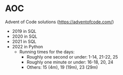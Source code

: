 # AOC
Advent of Code solutions (https://adventofcode.com/)

* 2019 in SQL
* 2020 in SQL
* 2021 in SQL
* 2022 in Python
    * Running times for the days:
        * Roughly one second or under: 1-14, 21-22, 25
        * Roughly one minute or under: 16-18, 20, 24
        * Others: 15 (4m), 19 (19m), 23 (29m)
